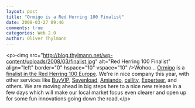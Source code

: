 ```yaml
---
layout: post
title: "Ormigo is a Red Herring 100 Finalist"
date: 2008-03-27 09:46
comments: true
categories: Web 2.0
author: Oliver Thylmann
---
```











&lt;p&gt;&lt;img src=&quot;http://blog.thylmann.net/wp-content/uploads/2008/03/finalist.jpg&quot; alt=&quot;Red Herring 100 Finalist&quot; align=&quot;left&quot; border=&quot;0&quot; hspace=&quot;10&quot; vspace=&quot;10&quot; /&gt;Wohoo... [Ormigo](https://ormigo.com/) is a [finalist in the Red Herring 100 Europe](http://www.herringevents.com/europe08/redherring100.html#finalist). We're in nice company this year, with other services like [BuyVIP](http://buyvip.de), [Sevenload](http://sevenload.com), [Amiando](http://amiando.com),  [cellity](http://cellity.de),  [Experteer](http://experteer.de), and others. We are moving ahead in big steps here to a nice new release in a few days which will make our local market focus even clearer and open up for some fun innovations going down the road.&lt;/p&gt;


